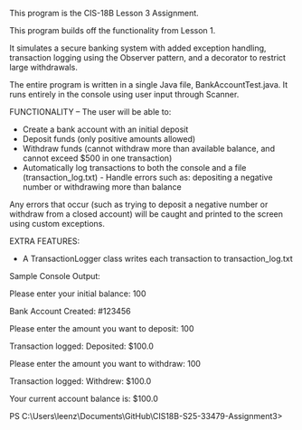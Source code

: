 This program is the CIS-18B Lesson 3 Assignment. 

This program builds off the functionality from Lesson 1. 

It simulates a secure banking system with added exception handling, transaction logging using the Observer pattern, and a decorator to restrict large withdrawals. 

The entire program is written in a single Java file, BankAccountTest.java. It runs entirely in the console using user input through Scanner. 


FUNCTIONALITY – The user will be able to: 
-  Create a bank account with an initial deposit
-  Deposit funds (only positive amounts allowed)
-  Withdraw funds (cannot withdraw more than available balance, and cannot exceed $500 in one transaction)
-  Automatically log transactions to both the console and a file (transaction_log.txt) - Handle errors such as: depositing a negative number or withdrawing more than balance

Any errors that occur (such as trying to deposit a negative number or withdraw from a closed account) will be caught and printed to the screen using custom exceptions. 

EXTRA FEATURES: 
- A TransactionLogger class writes each transaction to transaction_log.txt

Sample Console Output: 

Please enter your initial balance: 100

Bank Account Created: #123456

Please enter the amount you want to deposit:
100

Transaction logged: Deposited: $100.0

Please enter the amount you want to withdraw:
100

Transaction logged: Withdrew: $100.0

Your current account balance is: $100.0

PS C:\Users\leenz\Documents\GitHub\CIS18B-S25-33479-Assignment3>

